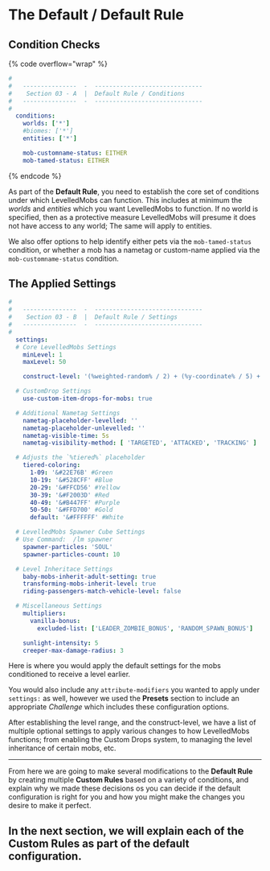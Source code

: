 # The Default / Default Rule

## Condition Checks

{% code overflow="wrap" %}
```yaml
#
#   ---------------  -  ------------------------------
#    Section 03 - A  |  Default Rule / Conditions
#   ---------------  -  ------------------------------
#
  conditions:
    worlds: ['*']
    #biomes: ['*']
    entities: ['*']

    mob-customname-status: EITHER
    mob-tamed-status: EITHER
```
{% endcode %}

As part of the **Default Rule**, you need to establish the core set of conditions under which LevelledMobs can function. This includes at minimum the _worlds_ and _entities_ which you want LevelledMobs to function. If no world is specified, then as a protective measure LevelledMobs will presume it does not have access to any world; The same will apply to entities.

We also offer options to help identify either pets via the `mob-tamed-status` condition, or whether a mob has a nametag or custom-name applied via the `mob-customname-status` condition.

## The Applied Settings

```yaml
#
#   ---------------  -  ------------------------------
#    Section 03 - B  |  Default Rule / Settings
#   ---------------  -  ------------------------------
#
  settings:
  # Core LevelledMobs Settings
    minLevel: 1
    maxLevel: 50

    construct-level: '(%weighted-random% / 2) + (%y-coordinate% / 5) + %player-variable-mod% + %random-variance-mod%'

  # CustomDrop Settings
    use-custom-item-drops-for-mobs: true

  # Additional Nametag Settings
    nametag-placeholder-levelled: ''
    nametag-placeholder-unlevelled: ''
    nametag-visible-time: 5s
    nametag-visibility-method: [ 'TARGETED', 'ATTACKED', 'TRACKING' ]

  # Adjusts the `%tiered%` placeholder
    tiered-coloring:
      1-09: '&#22E76B' #Green
      10-19: '&#528CFF' #Blue
      20-29: '&#FFCD56' #Yellow
      30-39: '&#F2003D' #Red
      40-49: '&#B447FF' #Purple
      50-50: '&#FFD700' #Gold
      default: '&#FFFFFF' #White

  # LevelledMobs Spawner Cube Settings
  # Use Command:  /lm spawner
    spawner-particles: 'SOUL'
    spawner-particles-count: 10

  # Level Inheritace Settings
    baby-mobs-inherit-adult-setting: true
    transforming-mobs-inherit-level: true
    riding-passengers-match-vehicle-level: false

  # Miscellaneous Settings
    multipliers:
      vanilla-bonus:
        excluded-list: ['LEADER_ZOMBIE_BONUS', 'RANDOM_SPAWN_BONUS']

    sunlight-intensity: 5
    creeper-max-damage-radius: 3
```

Here is where you would apply the default settings for the mobs conditioned to receive a level earlier.&#x20;

You would also include any `attribute-modifiers` you wanted to apply under `settings:` as well, however we used the **Presets** section to include an appropriate _Challenge_ which includes these configuration options.

After establishing the level range, and the construct-level, we have a list of multiple optional settings to apply various changes to how LevelledMobs functions; from enabling the Custom Drops system, to managing the level inheritance of certain mobs, etc.&#x20;



***

From here we are going to make several modifications to the **Default Rule** by creating multiple **Custom Rules** based on a variety of conditions, and explain why we made these decisions os you can decide if the default configuration is right for you and how you might make the changes you desire to make it perfect.



## In the next section, we will explain each of the **Custom Rules** as part of the default configuration.
